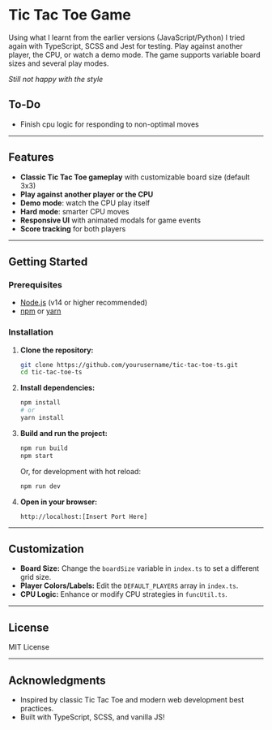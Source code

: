 # Tic Tac Toe Game

Using what I learnt from the earlier versions (JavaScript/Python) I tried again with TypeScript, SCSS and Jest for testing. Play against another player, the CPU, or watch a demo mode. The game supports variable board sizes and several play modes.

*Still not happy with the style*

## To-Do
- Finish cpu logic for responding to non-optimal moves
---

## Features

- **Classic Tic Tac Toe gameplay** with customizable board size (default 3x3)
- **Play against another player or the CPU**
- **Demo mode**: watch the CPU play itself
- **Hard mode**: smarter CPU moves
- **Responsive UI** with animated modals for game events
- **Score tracking** for both players

---

## Getting Started

### Prerequisites

- [Node.js](https://nodejs.org/) (v14 or higher recommended)
- [npm](https://www.npmjs.com/) or [yarn](https://yarnpkg.com/)

### Installation

1. **Clone the repository:**
   ```bash
   git clone https://github.com/yourusername/tic-tac-toe-ts.git
   cd tic-tac-toe-ts
   ```

2. **Install dependencies:**
   ```bash
   npm install
   # or
   yarn install
   ```

3. **Build and run the project:**
   ```bash
   npm run build
   npm start
   ```
   Or, for development with hot reload:
   ```bash
   npm run dev
   ```

4. **Open in your browser:**
   ```
   http://localhost:[Insert Port Here]
   ```

---

## Customization

- **Board Size:** Change the `boardSize` variable in `index.ts` to set a different grid size.
- **Player Colors/Labels:** Edit the `DEFAULT_PLAYERS` array in `index.ts`.
- **CPU Logic:** Enhance or modify CPU strategies in `funcUtil.ts`.

---

## License

MIT License

---

## Acknowledgments

- Inspired by classic Tic Tac Toe and modern web development best practices.
- Built with TypeScript, SCSS, and vanilla JS!